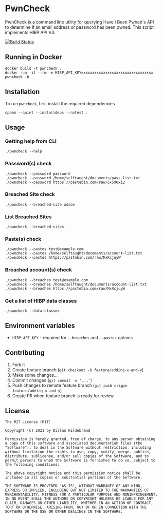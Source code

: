 # PwnCheck

PwnCheck is a command line utility for querying Have I Been Pwned's
API to determine if an email address or password has been pwned. 
This script implements HIBP API V3.

[![Build Status](https://travis-ci.com/selftaught/PwnCheck.svg?token=Tx7EAKup6EXJbMTwywxS&branch=main)](https://travis-ci.com/selftaught/PwnCheck)
  
## Running in Docker

```
docker build -t pwncheck .
docker run -it --rm -e HIBP_API_KEY=xxxxxxxxxxxxxxxxxxxxxxxxxxxxxxxx pwncheck -h
```

## **Installation**

To run `pwncheck`, first install the required dependencies

    cpanm --quiet --installdeps --notest .

## **Usage**

### **Getting help from CLI**

    ./pwncheck --help

### **Password(s) check**

    ./pwncheck --password password
    ./pwncheck --password /home/selftaught/documents/pass-list.txt
    ./pwncheck --password https://pastebin.com/raw/Jx5X0xi2

### **Breached Site check**

    ./pwncheck --breached-site adobe

### **List Breached Sites**

    ./pwncheck --breached-sites

### **Paste(s) check**

    ./pwncheck --pastes test@example.com
    ./pwncheck --pastes /home/selftaught/documents/account-list.txt
    ./pwncheck --pastes https://pastebin.com/raw/MxRcjuyW

### **Breached account(s) check**

    ./pwncheck --breaches test@example.com
    ./pwncheck --breaches /home/selftaught/documents/account-list.txt
    ./pwncheck --breaches https://pastebin.com/raw/MxRcjuyW

### **Get a list of HIBP data classes**

    ./pwncheck --data-classes

## Environment variables

 - `HIBP_API_KEY` - required for `--breaches` and `--pastes` options


## Contributing

1. Fork it
2. Create feature branch (`git checkout -b feature/adding-x-and-y`)
3. Make some changes...
4. Commit changes (`git commit -m '...'`)
5. Push changes to remote feature branch (`git push origin feature/adding-x-and-y`)
6. Create PR when feature branch is ready for review

## License 

    The MIT License (MIT)

    Copyright (C) 2021 by Dillan Hildebrand

    Permission is hereby granted, free of charge, to any person obtaining a copy of this software and associated documentation files (the "Software"), to deal in the Software without restriction, including without limitation the rights to use, copy, modify, merge, publish, distribute, sublicense, and/or sell copies of the Software, and to permit persons to whom the Software is furnished to do so, subject to the following conditions:

    The above copyright notice and this permission notice shall be included in all copies or substantial portions of the Software.

    THE SOFTWARE IS PROVIDED "AS IS", WITHOUT WARRANTY OF ANY KIND, EXPRESS OR IMPLIED, INCLUDING BUT NOT LIMITED TO THE WARRANTIES OF MERCHANTABILITY, FITNESS FOR A PARTICULAR PURPOSE AND NONINFRINGEMENT. IN NO EVENT SHALL THE AUTHORS OR COPYRIGHT HOLDERS BE LIABLE FOR ANY CLAIM, DAMAGES OR OTHER LIABILITY, WHETHER IN AN ACTION OF CONTRACT, TORT OR OTHERWISE, ARISING FROM, OUT OF OR IN CONNECTION WITH THE SOFTWARE OR THE USE OR OTHER DEALINGS IN THE SOFTWARE.
